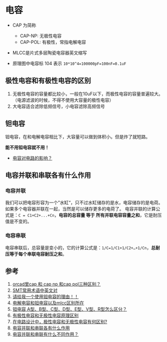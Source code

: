 # 电容

* CAP 为简称

  * CAP-NP: 无极性电容
  * CAP-POL: 有极性，常指电解电容

* MLCC是片式多层陶瓷电容器英文缩写
* 原理图中电容标 104 表示 `10*10^4=100000pF=100nF=0.1uF`

## 极性电容和有极性电容的区别

1. 无极性电容的容量都比较小，一般在10uF以下，而极性电容的容量普遍较大。（电源滤波的时候，不得不使用大容量的极性电容）
2. 大电容适合滤除低频信号，小电容滤除高频信号

## 钽电容

钽电容，在和电解电容相比下，大容量可以做到体积小。但是炸了就短路。

**能不用钽电容就不用！**

* [电容对电路的影响？](http://m.elecfans.com/article/667801.html)

## 电容并联和串联各有什么作用

### 电容并联

我们可以把电容形容为一个”水缸“，只不过水缸储存的是水，电容储存的是电荷。如果多个电容器并联在一起，当然是可以储存更多的电荷了。
电容并联的计算公式是：`C = C1+C2+...+Cn`，**电容的总容量 等于 所有并联电容容量之和**，它是耐压值是不变的。

### 电容串联

电容串联后，总容量是变小的，它的计算公式是：`1/C=1/C1+1/C2+…+1/Cn`，**总耐压等于每个串联电容耐压之和**。

## 参考

1. [orcad里cap 和 cap np 和cap pol三种区别？](http://www.edatop.com/ee/pcb/308748.html)
2. [SMT常用术语中英文对](https://wenku.baidu.com/view/c666da9833687e21ae45a90d.html)
3. [请给我一个使用钽电容的理由！！](https://www.amobbs.com/thread-5692766-1-1.html?_dsign=2b84a193)
4. [电解电容和钽电容以及mlcc区别所在](http://www.mlcc1.com/news/13151.html)
5. [钽电容 A型、B型、C型、D型、E型、V型、R型怎么区分？](https://zhidao.baidu.com/question/324101928.html?qbl=relate_question_0&word=A%D0%CDB%D0%CD%EE%E3%B5%E7%C8%DD)
6. [有极性电容和无极性电容原理区别](https://www.diangon.com/m402931.html)
7. [在电路设计中，极性电容和无极性电容有何区别?](https://zhidao.baidu.com/question/197041066.html)
8. [电容并联和串联各有什么作用](https://www.dgzj.com/zhishi/dianrong/100806.html)
9. [电容并联和串联有什么不同作用？](http://www.360doc.com/content/19/1112/16/1777922_872649512.shtml)
